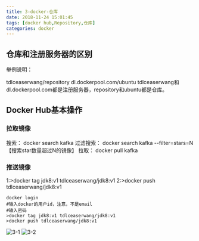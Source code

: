 ```yaml
---
title: 3-docker-仓库
date: 2018-11-24 15:01:45
tags: [docker hub,Repository,仓库]
categories: docker
---
```


## 仓库和注册服务器的区别
  举例说明：
<!-- more -->
  tdlceaserwang/repository
  dl.dockerpool.com/ubuntu
  tdlceaserwang和dl.dockerpool.com都是注册服务器，repository和ubuntu都是仓库。

## Docker Hub基本操作

### 拉取镜像
  搜索：
  docker search  kafka
  过滤搜索：  docker search  kafka --filter=stars=N 【搜索star数量超过N的镜像】
  拉取：
  docker pull kafka

### 推送镜像
  1:>docker tag jdk8:v1 tdlceaserwang/jdk8:v1
  2:>docker push tdlceaserwang/jdk8:v1

  ```
  docker login
  #输入docker的用户id，注意，不是email
  #输入密码
  >docker tag jdk8:v1 tdlceaserwang/jdk8:v1
  >docker push tdlceaserwang/jdk8:v1
  ```
  ![3-1](2018-11-24/3-docker-仓库/3-1.png)
  ![3-2](2018-11-24/3-docker-仓库/3-2.png)
